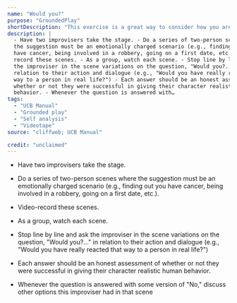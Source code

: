 ```yaml
---
name: "Would you?"
purpose: "GroundedPlay"
shortDescription: "This exercise is a great way to consider how you are reacting in scenes. Analyzing your scene work in the moment is extremely difficult. Watching scenes on videotape after the fact allows you to step outside of your own performance and really focus on your tendencies as a performer."
description: |
  - Have two improvisers take the stage. - Do a series of two-person scenes where
  the suggestion must be an emotionally charged scenario (e.g., finding out you
  have cancer, being involved in a robbery, going on a first date, etc.). - Video-
  record these scenes. - As a group, watch each scene. - Stop line by line and ask
  the improviser in the scene variations on the question, "Would you?..." in
  relation to their action and dialogue (e.g., "Would you have really reacted that
  way to a person in real life?") - Each answer should be an honest assessment of
  whether or not they were successful in giving their character realistic human
  behavior. - Whenever the question is answered with…
tags:
  - "UCB Manual"
  - "Grounded play"
  - "Self analysis"
  - "Videotape"
source: "cliffweb; UCB Manual"

credit: "unclaimed"
---
```


- Have two improvisers take the stage.

- Do a series of two-person scenes where the suggestion must be an emotionally charged scenario (e.g., finding out you have cancer, being involved in a robbery, going on a first date, etc.).

- Video-record these scenes.

- As a group, watch each scene.

- Stop line by line and ask the improviser in the scene variations on the question, "Would you?..." in relation to their action and dialogue (e.g., "Would you have really reacted that way to a person in real life?")

- Each answer should be an honest assessment of whether or not they were successful in giving their character realistic human behavior.

- Whenever the question is answered with some version of "No," discuss other options this improviser had in that scene
